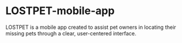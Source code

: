 # LOSTPET-mobile-app
LOSTPET is a mobile app created to assist pet owners in locating their missing pets through a clear, user-centered interface. 
